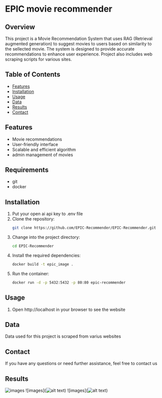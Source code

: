 # EPIC movie recommender

## Overview
This project is a Movie Recommendation System that uses RAG (Retrieval augmented generation) to suggest movies to users based on similarity to the sellected movie. The system is designed to provide accurate recommendations to enhance user experience.
Project also includes web scraping scripts for various sites.

## Table of Contents
- [Features](#features)
- [Installation](#installation)
- [Usage](#usage)
- [Data](#data)
- [Results](#results)
- [Contact](#contact)

## Features
- Movie recommendations
- User-friendly interface
- Scalable and efficient algorithm
- admin management of movies
## Requirements
- git
- docker

## Installation
1. Put your open ai api key to .env file
2. Clone the repository:
    ```bash
    git clone https://github.com/EPIC-Recommender/EPIC-Recommender.git
    ```
3. Change into the project directory:
    ```bash
    cd EPIC-Recommender
    ```
4. Install the required dependencies:
    ```bash
    docker build -t epic_image .
    ```
5. Run the container:
    ```bash
    docker run -d -p 5432:5432 -p 80:80 epic-recommender
    ```
    

## Usage
1. Open http://localhost in your browser to see the website 
    

## Data
Data used for this project is scraped from varius websites

## Contact
If you have any questions or need further assistance, feel free to contact us

## Results
![images](https://preview.redd.it/hk7h4ibnf6ad1.png?width=1920&format=png&auto=webp&s=6bdec1e38d976796065419b2059ae621ea037d10)
![images](![alt text](image.png))
![images](![alt text](image-1.png))
